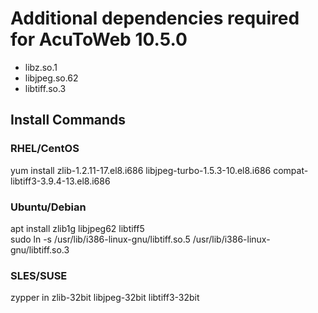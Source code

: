 # Additional dependencies required for AcuToWeb 10.5.0  

- libz.so.1  
- libjpeg.so.62  
- libtiff.so.3  

## Install Commands  

### RHEL/CentOS  
yum install zlib-1.2.11-17.el8.i686 libjpeg-turbo-1.5.3-10.el8.i686 compat-libtiff3-3.9.4-13.el8.i686  

### Ubuntu/Debian  
apt install zlib1g libjpeg62 libtiff5  
sudo ln -s /usr/lib/i386-linux-gnu/libtiff.so.5 /usr/lib/i386-linux-gnu/libtiff.so.3  

### SLES/SUSE  
zypper in zlib-32bit libjpeg-32bit libtiff3-32bit  